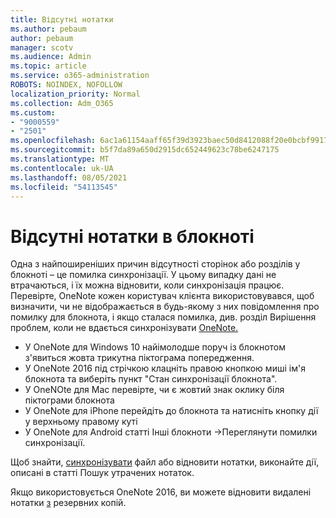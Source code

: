 ```yaml
---
title: Відсутні нотатки
ms.author: pebaum
author: pebaum
manager: scotv
ms.audience: Admin
ms.topic: article
ms.service: o365-administration
ROBOTS: NOINDEX, NOFOLLOW
localization_priority: Normal
ms.collection: Adm_O365
ms.custom:
- "9000559"
- "2501"
ms.openlocfilehash: 6ac1a61154aaff65f39d3923baec50d8412088f20e0bcbf991724bb6fa469d62
ms.sourcegitcommit: b5f7da89a650d2915dc652449623c78be6247175
ms.translationtype: MT
ms.contentlocale: uk-UA
ms.lasthandoff: 08/05/2021
ms.locfileid: "54113545"
---
```

# <a name="missing-notes-in-notebook"></a>Відсутні нотатки в блокноті

Одна з найпоширеніших причин відсутності сторінок або розділів у блокноті – це помилка синхронізації. У цьому випадку дані не втрачаються, і їх можна відновити, коли синхронізація працює. Перевірте, OneNote кожен користувач клієнта використовувався, щоб визначити, чи не відображається в будь-якому з них повідомлення про помилку для блокнота, і якщо сталася помилка, див. розділ Вирішення проблем, коли не вдається синхронізувати [OneNote.](https://support.office.com/article/299495ef-66d1-448f-90c1-b785a6968d45)

- У OneNote для Windows 10 найімолодше поруч із блокнотом з'явиться жовта трикутна піктограма попередження.
- У OneNote 2016 під стрічкою клацніть правою кнопкою миші ім'я блокнота та виберіть пункт "Стан синхронізації блокнота".
- У OneNOte для Mac перевірте, чи є жовтий знак оклику біля піктограми блокнота
- У OneNote для iPhone перейдіть до блокнота та натисніть кнопку дії у верхньому правому куті
- У OneNote для Android статті Інші блокноти ->Переглянути помилки синхронізації.

Щоб знайти, [синхронізувати](https://support.office.com/article/32cb2bd7-afe7-44d2-a711-398a88421287) файл або відновити нотатки, виконайте дії, описані в статті Пошук утрачених нотаток.

Якщо використовується OneNote 2016, ви можете відновити видалені нотатки [з](https://support.office.com/article/32ed1036-74fd-4c21-bc28-033a486e6b14) резервних копій.